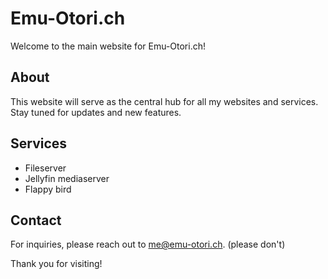 # Emu-Otori.ch

Welcome to the main website for Emu-Otori.ch!

## About

This website will serve as the central hub for all my websites and services. Stay tuned for updates and new features.

## Services

- Fileserver
- Jellyfin mediaserver
- Flappy bird

## Contact

For inquiries, please reach out to [me@emu-otori.ch](mailto:me@emu-otori.ch). (please don't)

Thank you for visiting!
